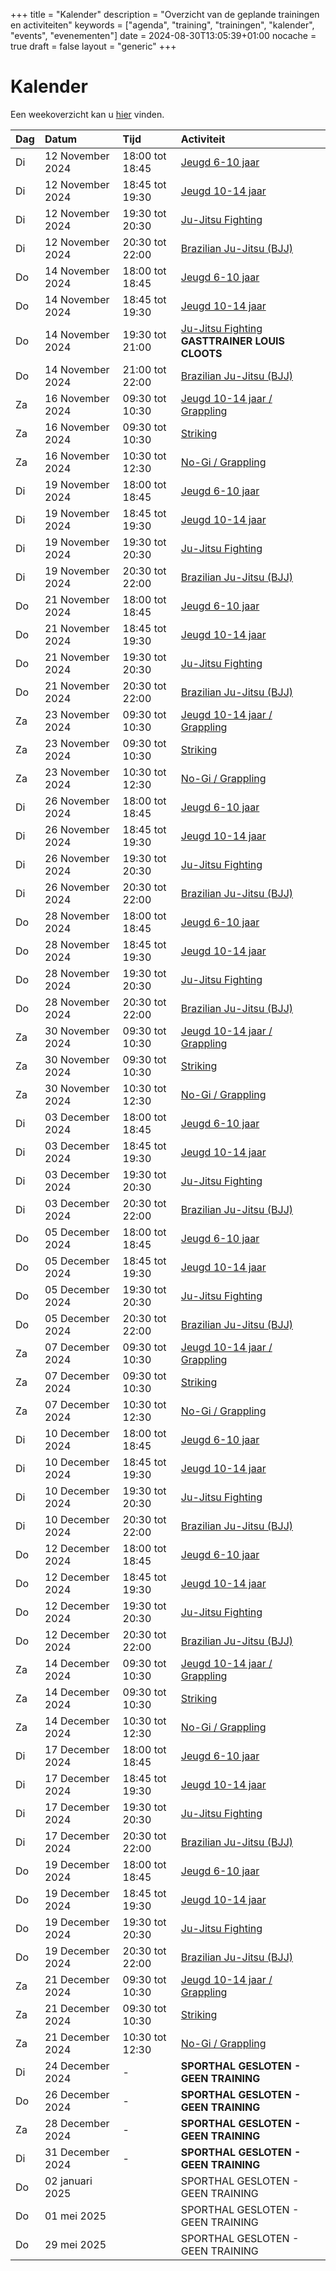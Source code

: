 +++
title = "Kalender"
description = "Overzicht van de geplande trainingen en activiteiten"
keywords = ["agenda", "training", "trainingen", "kalender", "events", "evenementen"]
date = 2024-08-30T13:05:39+01:00
nocache = true
draft = false
layout = "generic"
+++

# Kalender

Een weekoverzicht kan u [hier](/trainingen) vinden.

| Dag  | Datum              | Tijd            | Activiteit                                                  |
|:-----|:-------------------|:----------------|:------------------------------------------------------------|
| Di   | 12 November 2024   | 18:00 tot 18:45 | [Jeugd 6-10 jaar](/jeugd)                                   |
| Di   | 12 November 2024   | 18:45 tot 19:30 | [Jeugd 10-14 jaar](/jeugd)                                  |
| Di   | 12 November 2024   | 19:30 tot 20:30 | [Ju-Jitsu Fighting](/fighting)                              |
| Di   | 12 November 2024   | 20:30 tot 22:00 | [Brazilian Ju-Jitsu (BJJ)](/bjj)                            |
| Do   | 14 November 2024   | 18:00 tot 18:45 | [Jeugd 6-10 jaar](/jeugd)                                   |
| Do   | 14 November 2024   | 18:45 tot 19:30 | [Jeugd 10-14 jaar](/jeugd)                                  |
| Do   | 14 November 2024   | 19:30 tot 21:00 | [Ju-Jitsu Fighting](/fighting) **GASTTRAINER LOUIS CLOOTS** |
| Do   | 14 November 2024   | 21:00 tot 22:00 | [Brazilian Ju-Jitsu (BJJ)](/bjj)                            |
| Za   | 16 November 2024   | 09:30 tot 10:30 | [Jeugd 10-14 jaar / Grappling](/jeugd)                      |
| Za   | 16 November 2024   | 09:30 tot 10:30 | [Striking](/striking)                                       |
| Za   | 16 November 2024   | 10:30 tot 12:30 | [No-Gi / Grappling](/grappling)                             |
| Di   | 19 November 2024   | 18:00 tot 18:45 | [Jeugd 6-10 jaar](/jeugd)                                   |
| Di   | 19 November 2024   | 18:45 tot 19:30 | [Jeugd 10-14 jaar](/jeugd)                                  |
| Di   | 19 November 2024   | 19:30 tot 20:30 | [Ju-Jitsu Fighting](/fighting)                              |
| Di   | 19 November 2024   | 20:30 tot 22:00 | [Brazilian Ju-Jitsu (BJJ)](/bjj)                            |
| Do   | 21 November 2024   | 18:00 tot 18:45 | [Jeugd 6-10 jaar](/jeugd)                                   |
| Do   | 21 November 2024   | 18:45 tot 19:30 | [Jeugd 10-14 jaar](/jeugd)                                  |
| Do   | 21 November 2024   | 19:30 tot 20:30 | [Ju-Jitsu Fighting](/fighting)                              |
| Do   | 21 November 2024   | 20:30 tot 22:00 | [Brazilian Ju-Jitsu (BJJ)](/bjj)                            |
| Za   | 23 November 2024   | 09:30 tot 10:30 | [Jeugd 10-14 jaar / Grappling](/jeugd)                      |
| Za   | 23 November 2024   | 09:30 tot 10:30 | [Striking](/striking)                                       |
| Za   | 23 November 2024   | 10:30 tot 12:30 | [No-Gi / Grappling](/grappling)                             |
| Di   | 26 November 2024   | 18:00 tot 18:45 | [Jeugd 6-10 jaar](/jeugd)                                   |
| Di   | 26 November 2024   | 18:45 tot 19:30 | [Jeugd 10-14 jaar](/jeugd)                                  |
| Di   | 26 November 2024   | 19:30 tot 20:30 | [Ju-Jitsu Fighting](/fighting)                              |
| Di   | 26 November 2024   | 20:30 tot 22:00 | [Brazilian Ju-Jitsu (BJJ)](/bjj)                            |
| Do   | 28 November 2024   | 18:00 tot 18:45 | [Jeugd 6-10 jaar](/jeugd)                                   |
| Do   | 28 November 2024   | 18:45 tot 19:30 | [Jeugd 10-14 jaar](/jeugd)                                  |
| Do   | 28 November 2024   | 19:30 tot 20:30 | [Ju-Jitsu Fighting](/fighting)                              |
| Do   | 28 November 2024   | 20:30 tot 22:00 | [Brazilian Ju-Jitsu (BJJ)](/bjj)                            |
| Za   | 30 November 2024   | 09:30 tot 10:30 | [Jeugd 10-14 jaar / Grappling](/jeugd)                      |
| Za   | 30 November 2024   | 09:30 tot 10:30 | [Striking](/striking)                                       |
| Za   | 30 November 2024   | 10:30 tot 12:30 | [No-Gi / Grappling](/grappling)                             |
| Di   | 03 December 2024   | 18:00 tot 18:45 | [Jeugd 6-10 jaar](/jeugd)                                   |
| Di   | 03 December 2024   | 18:45 tot 19:30 | [Jeugd 10-14 jaar](/jeugd)                                  |
| Di   | 03 December 2024   | 19:30 tot 20:30 | [Ju-Jitsu Fighting](/fighting)                              |
| Di   | 03 December 2024   | 20:30 tot 22:00 | [Brazilian Ju-Jitsu (BJJ)](/bjj)                            |
| Do   | 05 December 2024   | 18:00 tot 18:45 | [Jeugd 6-10 jaar](/jeugd)                                   |
| Do   | 05 December 2024   | 18:45 tot 19:30 | [Jeugd 10-14 jaar](/jeugd)                                  |
| Do   | 05 December 2024   | 19:30 tot 20:30 | [Ju-Jitsu Fighting](/fighting)                              |
| Do   | 05 December 2024   | 20:30 tot 22:00 | [Brazilian Ju-Jitsu (BJJ)](/bjj)                            |
| Za   | 07 December 2024   | 09:30 tot 10:30 | [Jeugd 10-14 jaar / Grappling](/jeugd)                      |
| Za   | 07 December 2024   | 09:30 tot 10:30 | [Striking](/striking)                                       |
| Za   | 07 December 2024   | 10:30 tot 12:30 | [No-Gi / Grappling](/grappling)                             |
| Di   | 10 December 2024   | 18:00 tot 18:45 | [Jeugd 6-10 jaar](/jeugd)                                   |
| Di   | 10 December 2024   | 18:45 tot 19:30 | [Jeugd 10-14 jaar](/jeugd)                                  |
| Di   | 10 December 2024   | 19:30 tot 20:30 | [Ju-Jitsu Fighting](/fighting)                              |
| Di   | 10 December 2024   | 20:30 tot 22:00 | [Brazilian Ju-Jitsu (BJJ)](/bjj)                            |
| Do   | 12 December 2024   | 18:00 tot 18:45 | [Jeugd 6-10 jaar](/jeugd)                                   |
| Do   | 12 December 2024   | 18:45 tot 19:30 | [Jeugd 10-14 jaar](/jeugd)                                  |
| Do   | 12 December 2024   | 19:30 tot 20:30 | [Ju-Jitsu Fighting](/fighting)                              |
| Do   | 12 December 2024   | 20:30 tot 22:00 | [Brazilian Ju-Jitsu (BJJ)](/bjj)                            |
| Za   | 14 December 2024   | 09:30 tot 10:30 | [Jeugd 10-14 jaar / Grappling](/jeugd)                      |
| Za   | 14 December 2024   | 09:30 tot 10:30 | [Striking](/striking)                                       |
| Za   | 14 December 2024   | 10:30 tot 12:30 | [No-Gi / Grappling](/grappling)                             |
| Di   | 17 December 2024   | 18:00 tot 18:45 | [Jeugd 6-10 jaar](/jeugd)                                   |
| Di   | 17 December 2024   | 18:45 tot 19:30 | [Jeugd 10-14 jaar](/jeugd)                                  |
| Di   | 17 December 2024   | 19:30 tot 20:30 | [Ju-Jitsu Fighting](/fighting)                              |
| Di   | 17 December 2024   | 20:30 tot 22:00 | [Brazilian Ju-Jitsu (BJJ)](/bjj)                            |
| Do   | 19 December 2024   | 18:00 tot 18:45 | [Jeugd 6-10 jaar](/jeugd)                                   |
| Do   | 19 December 2024   | 18:45 tot 19:30 | [Jeugd 10-14 jaar](/jeugd)                                  |
| Do   | 19 December 2024   | 19:30 tot 20:30 | [Ju-Jitsu Fighting](/fighting)                              |
| Do   | 19 December 2024   | 20:30 tot 22:00 | [Brazilian Ju-Jitsu (BJJ)](/bjj)                            |
| Za   | 21 December 2024   | 09:30 tot 10:30 | [Jeugd 10-14 jaar / Grappling](/jeugd)                      |
| Za   | 21 December 2024   | 09:30 tot 10:30 | [Striking](/striking)                                       |
| Za   | 21 December 2024   | 10:30 tot 12:30 | [No-Gi / Grappling](/grappling)                             |
| Di   | 24 December 2024   | -               | **SPORTHAL GESLOTEN - GEEN TRAINING**                       |
| Do   | 26 December 2024   | -               | **SPORTHAL GESLOTEN - GEEN TRAINING**                       |
| Za   | 28 December 2024   | -               | **SPORTHAL GESLOTEN - GEEN TRAINING**                       |
| Di   | 31 December 2024   | -               | **SPORTHAL GESLOTEN - GEEN TRAINING**                       |
| Do   | 02 januari 2025    |                 | SPORTHAL GESLOTEN - GEEN TRAINING                           |
| Do   | 01 mei 2025        |                 | SPORTHAL GESLOTEN - GEEN TRAINING                           |
| Do   | 29 mei 2025        |                 | SPORTHAL GESLOTEN - GEEN TRAINING                           |
